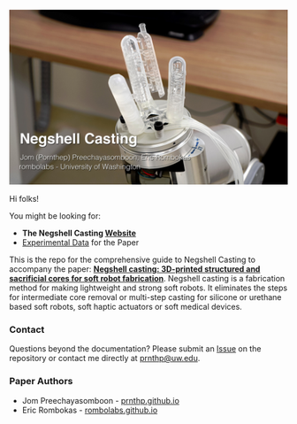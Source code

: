 ![Three Finger Gripper](docs/images/tripodHeroText.jpg)

Hi folks!

You might be looking for:
- **The Negshell Casting [Website](//prnthp.github.io/negshell/)**
- [Experimental Data](ExperimentalData.zip) for the Paper

This is the repo for the comprehensive guide to Negshell Casting to accompany the paper: [**Negshell casting: 3D-printed structured and sacrificial cores for soft robot fabrication**](//collections.plos.org/s/soft-robotics). Negshell casting is a fabrication method for making lightweight and strong soft robots. It eliminates the steps for intermediate core removal or multi-step casting for silicone or urethane based soft robots, soft haptic actuators or soft medical devices.

### Contact

Questions beyond the documentation? Please submit an [Issue](//github.com/prnthp/negshell/issues) on the repository or contact me directly at [prnthp@uw.edu](mailto:prnthp@uw.edu).

### Paper Authors
- Jom Preechayasomboon - [prnthp.github.io](//prnthp.github.io)
- Eric Rombokas - [rombolabs.github.io](//rombolabs.github.io)
